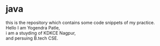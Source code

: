 # java
this is the repository which contains some code snippets of my practice.
Hello I am Yogendra Patle,<br> i am a stuyding of KDKCE Nagpur,<br> and persuing B.tech CSE.
